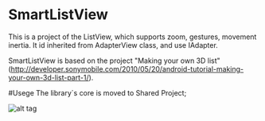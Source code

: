 # SmartListView
This is a project of the ListView, which supports zoom, gestures, movement inertia. It id inherited from AdapterView class, and use IAdapter.

SmartListView is based on the project "Making your own 3D list" (http://developer.sonymobile.com/2010/05/20/android-tutorial-making-your-own-3d-list-part-1/).

#Usege
The library`s core is moved to Shared Project;

![alt tag](https://drive.google.com/file/d/0Bw1VjoDNp97LZDhSN3I5SEJ5MGM/view?usp=sharing)

